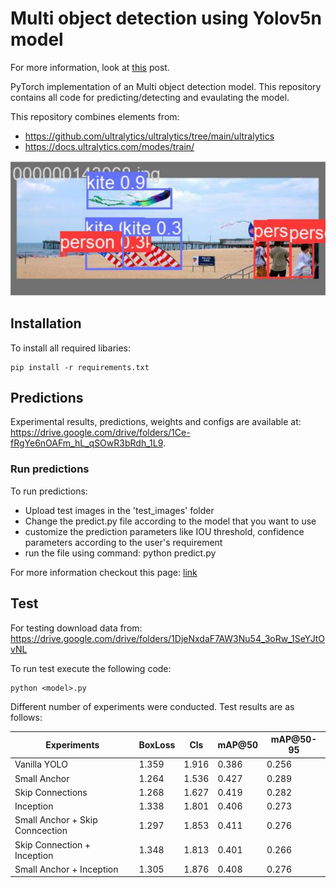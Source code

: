 # Multi object detection using Yolov5n model

For more information, look at [this](https://pytorch.org/hub/ultralytics_yolov5/) post.

PyTorch implementation of an Multi object detection model. This repository contains all code for predicting/detecting and evaulating the model.

This repository combines elements from:
* https://github.com/ultralytics/ultralytics/tree/main/ultralytics
* https://docs.ultralytics.com/modes/train/

![Demo 1](demo_1.png)


## Installation

To install all required libaries:
```
pip install -r requirements.txt
```

## Predictions

Experimental results, predictions, weights and configs are available at: https://drive.google.com/drive/folders/1Ce-fRgYe6nOAFm_hL_qSOwR3bRdh_1L9. 


### Run predictions

To run predictions:
* Upload test images in the 'test_images' folder
* Change the predict.py file according to the model that you want to use
* customize the prediction parameters like IOU threshold, confidence parameters according to the user's requirement
* run the file using command: python predict.py

For more information checkout this page: [link](https://docs.ultralytics.com/modes/predict/) 



## Test

For testing download data from:
https://drive.google.com/drive/folders/1DjeNxdaF7AW3Nu54_3oRw_1SeYJtOvNL


To run test execute the following code:

```
python <model>.py
```

Different number of experiments were conducted. Test results are as follows:

| Experiments                     | BoxLoss| Cls   | mAP@50| mAP@50-95|
|---------------------------------|------- |-------|-------|----------|
| Vanilla YOLO                    | 1.359  | 1.916 | 0.386 | 0.256    |
| Small Anchor                    | 1.264  | 1.536 | 0.427 | 0.289    |
| Skip Connections                | 1.268  | 1.627 | 0.419 | 0.282    |
| Inception                       | 1.338  | 1.801 | 0.406 | 0.273    |
| Small Anchor + Skip Conncection | 1.297  | 1.853 | 0.411 | 0.276    |
| Skip Connection + Inception     | 1.348  | 1.813 | 0.401 | 0.266    |
| Small Anchor + Inception        | 1.305  | 1.876 | 0.408 | 0.276    |
